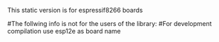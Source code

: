 This static version is for espressif8266 boards





#The follwing info is not for the users of the library:
#For development compilation use esp12e as board name 